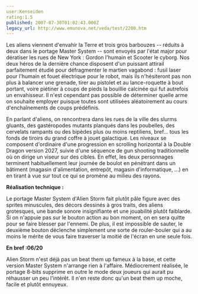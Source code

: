 ```yaml
---
user:Kenseiden
rating:1.5
published: 2007-07-30T01:02:43.000Z
legacy_url: http://www.emunova.net/veda/test/2200.htm
---
```

Les aliens viennent d'envahir la Terre et trois gros barbouzes -- réduits à deux dans le portage Master System -- sont envoyés par l'état major pour dératiser les rues de New York : Gordon l'humain et Scooter le cyborg. Nos deux héros de la dernière chance disposent d'un puissant attirail parfaitement étudié pour défragmenter le martien vagabond : fusil laser pour l'humain et fouet électrique pour le robot, mais ils n'hésiteront pas non plus à balancer une grenade, tirer au pistolet et au lance-roquette à bout portant, voire piétiner à coups de pieds la bouillie calcinée qui fut autrefois un envahisseur. Il n'est cependant pas possible de déterminer quelle arme on souhaite employer puisque toutes sont utilisées aléatoirement au cours d'enchaînements de coups prédéfinis.  

  

En parlant d'aliens, on rencontrera dans les rues de la ville des slurms gluants, des gastéropodes mutants planqués dans les poubelles, des cervelats rampants ou des bipèdes plus ou moins reptiliens, bref... tous les fonds de tiroirs du grand coffre à jouet galactique. Les niveaux se composent d'ordinaire d'une progression en scrolling horizontal à la Double Dragon version 2027, suivie d'une séquence de gun shooting traditionnelle où on dirige un viseur sur des cibles. En effet, les deux personnages terminent habituellement leur journée de boulot en pénétrant dans un bâtiment (magasin d'alimentation, entrepôt, magasin d'informatique, ...) en en tirant à vue sur tout ce qui se promène au milieu des rayons.  

  

**Réalisation technique :**  

Le portage Master System d'Alien Storm fait plutôt pâle figure avec des sprites minuscules, des décors dessinés à gros traits, des aliens grotesques, une bande sonore insignifiante et une jouabilité plutôt faiblarde. Si on n'appuie pas sur le bouton action au bon moment, on en sera quitte pour se faire blesser par l'ennemi. De plus, il est impossible de sauter, le deuxième bouton déclenche simplement une sorte de rouler-bouler qui a au moins le mérite de vous faire traverser la moitié de l'écran en une seule fois.  

  

**En bref :06/20**  

Alien Storm n'est déjà pas un beat them up fameux à la base, et cette version Master System n'arrange rien à l'affaire. Médiocrement réalisée, le portage 8-bits supprime en outre le mode deux joueurs qui aurait pu réhausser un peu l'intérêt. Il n'en reste donc qu'un beat them up moche, facile et plutôt ennuyeux.